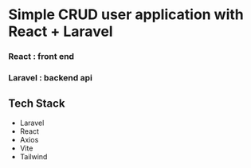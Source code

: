 # Simple CRUD user application with React + Laravel
### React : front end
### Laravel : backend api

## Tech Stack
- Laravel
- React
- Axios
- Vite
- Tailwind
